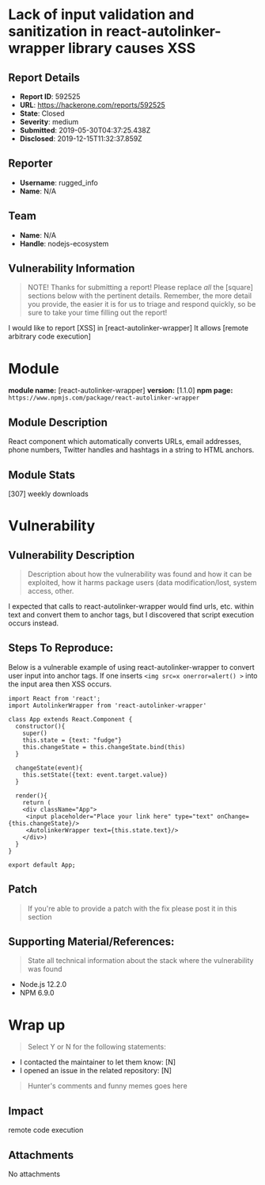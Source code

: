 # Lack of input validation and sanitization in react-autolinker-wrapper library causes XSS 

## Report Details
- **Report ID**: 592525
- **URL**: https://hackerone.com/reports/592525
- **State**: Closed
- **Severity**: medium
- **Submitted**: 2019-05-30T04:37:25.438Z
- **Disclosed**: 2019-12-15T11:32:37.859Z

## Reporter
- **Username**: rugged_info
- **Name**: N/A

## Team
- **Name**: N/A
- **Handle**: nodejs-ecosystem

## Vulnerability Information
> NOTE! Thanks for submitting a report! Please replace *all* the [square] sections below with the pertinent details. Remember, the more detail you provide, the easier it is for us to triage and respond quickly, so be sure to take your time filling out the report!

I would like to report [XSS] in [react-autolinker-wrapper]
It allows [remote arbitrary code execution]

# Module

**module name:** [react-autolinker-wrapper]
**version:** [1.1.0]
**npm page:** `https://www.npmjs.com/package/react-autolinker-wrapper`

## Module Description

React component which automatically converts URLs, email addresses, phone numbers, Twitter handles and hashtags in a string to HTML anchors.

## Module Stats
[307] weekly downloads 

# Vulnerability

## Vulnerability Description

> Description about how the vulnerability was found and how it can be exploited, how it harms package users (data modification/lost, system access, other.

I expected that calls to react-autolinker-wrapper would find urls, etc. within text and convert them to anchor tags, but I discovered that script execution occurs instead. 

## Steps To Reproduce:

Below is a vulnerable example of using react-autolinker-wrapper to convert user input into anchor tags. If one inserts `<img src=x onerror=alert() >` into the input area then XSS occurs. 

```
import React from 'react';
import AutolinkerWrapper from 'react-autolinker-wrapper'

class App extends React.Component {
  constructor(){
    super()
    this.state = {text: "fudge"}
    this.changeState = this.changeState.bind(this)
  }

  changeState(event){
    this.setState({text: event.target.value})
  }

  render(){
    return (
    <div className="App">
     <input placeholder="Place your link here" type="text" onChange={this.changeState}/>
     <AutolinkerWrapper text={this.state.text}/>
    </div>)
  }
}

export default App;
```
## Patch

> If you're able to provide a patch with the fix please post it in this section

## Supporting Material/References:

> State all technical information about the stack where the vulnerability was found

- Node.js 12.2.0
- NPM 6.9.0

# Wrap up

> Select Y or N for the following statements:

- I contacted the maintainer to let them know: [N] 
- I opened an issue in the related repository: [N] 

> Hunter's comments and funny memes goes here

## Impact

remote code execution

## Attachments
No attachments
